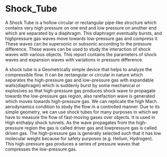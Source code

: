 # Shock_Tube
A Shock Tube is a hollow circular or rectangular pipe-like structure which contains very high pressure on one end and low pressure on another end which are separated by a diaphragm. This diaphragm eventually bursts, and highpressure gas waves move towards low-pressure gas and compress it. These waves can be supersonic or subsonic according to the pressure difference. These waves can be used to study the interaction of shock waves with various objects. This report contains the parameters of shock waves and expansion waves with variations in pressure difference.


A shock tube is a Geometrically simple device that helps to analyze the compressible flow. It can be rectangular or circular in nature which separates the high-pressure gas and low-pressure
gas with expandable walls(diaphragm) which is suddenly burst by some mechanical or explosives so that high-pressure gas produces shock wave to propagate towards the low-pressure gas region,
also rarefaction wave is generated which moves towards high-pressure gas. We can replicate the high Mach aerodynamics condition to study the flow in a controlled manner. Due to its simple
geometry, we can use shock tubes for many purposes in which we have to measure the flow of fast-moving gases over objects. It is used in High enthalpy shock tunnels.
As the wave propagates from the high-pressure region the gas is called driver gas and lowpressure gas is called driven gas. The high-pressure gas is generally selected such that it has low
molecular weight because for safety purposes (e.g. Helium, Hydrogen). This high-pressure gas produces a series of pressure waves that compresses the low-pressure gas.
